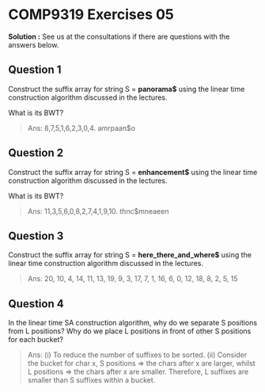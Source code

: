# COMP9319 Exercises 05

**Solution :** See us at the consultations if there are questions with the answers below.

## Question 1

Construct the suffix array for string S = **panorama$** using the linear time construction algorithm discussed in the lectures.

What is its BWT?

> Ans: 8,7,5,1,6,2,3,0,4. amrpaan$o

## Question 2

Construct the suffix array for string S = **enhancement$** using the linear time construction algorithm discussed in the lectures.

What is its BWT?

> Ans: 11,3,5,6,0,8,2,7,4,1,9,10. thnc$mneaeen

## Question 3

Construct the suffix array for string S = **here_there_and_where$** using the linear time construction algorithm discussed in the lectures.

>  Ans: 20, 10, 4, 14, 11, 13, 19, 9, 3, 17, 7, 1, 16, 6, 0, 12, 18, 8, 2, 5, 15

## Question 4

In the linear time SA construction algorithm, why do we separate S positions from L positions? Why do we place L positions in front of other S positions for each bucket?

>  Ans: (i) To reduce the number of suffixes to be sorted. (ii) Consider the bucket for char x, S positions => the chars after x are larger, whilst L positions => the chars after x are smaller. Therefore, L suffixes are smaller than S suffixes within a bucket.
